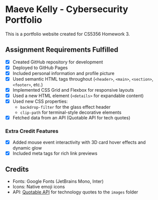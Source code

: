 # Maeve Kelly - Cybersecurity Portfolio

This is a portfolio website created for CS5356 Homework 3.

## Assignment Requirements Fulfilled

- [x] Created GitHub repository for development
- [x] Deployed to GitHub Pages
- [x] Included personal information and profile picture
- [x] Used semantic HTML tags throughout (`<header>`, `<main>`, `<section>`, `<footer>`, etc.)
- [x] Implemented CSS Grid and Flexbox for responsive layouts
- [x] Used a new HTML element (`<details>` for expandable content)
- [x] Used new CSS properties:
  - `backdrop-filter` for the glass effect header
  - `clip-path` for terminal-style decorative elements
- [x] Fetched data from an API (Quotable API for tech quotes)

### Extra Credit Features
- [x] Added mouse event interactivity with 3D card hover effects and dynamic glow
- [x] Included meta tags for rich link previews

## Credits

- Fonts: Google Fonts (JetBrains Mono, Inter)
- Icons: Native emoji icons
- API: [Quotable API](https://github.com/lukePeavey/quotable) for technology quotes to the `images` folder